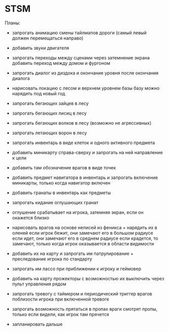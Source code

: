 # STSM

Планы:

- запрогать анимацию смены тайлмапов дороги (самый левый должен перемещаться направо)
- добавить звуки двигателя
- запрогать переходы между сценами через затемнение экрана
	добавить переход между домом и фургоном

- запрогать диалог из диздока и окончание уровня после окончания диалога

- нарисовать локацию с лесом и верхнем уровнем базы
	базу можно нарядить под новый год
- запрогать бегающих зайцев в лесу
- запрогать бегающих лисиц в лесу 
- запрогать бегающих волков в лесу (возможно не агрессивных)
- запрогать летающих ворон в лесу

- запрогать инвентарь в виде клеток и одного активного предмета
- добавить миникарту справа-сверху и запрогать на ней направление к цели
- добавить там обозначение врагов в виде точек
- добавить предмет навигатора в инвентарь и запрогать включение миникарты, только когда навигатор включен

- добавить гранаты в инвентарь как предметы
- запрогать кидание оглушающих гранат 
- оглушение срабатывает на игрока, затемняя экран, если он окажется близко

- нарисовать врагов на основе неписей из феникса + нарядить их в оленей
	если игрок бежит, они замечают его в большом радиусе
	если идет, они замечают его в среднем радиусе
	если крадется, то замечают, только когда игрок оказывается в области видимости

- добавить их на карту и запрогать им патрулирование + преследование игрока по стандарту
- запрогать им лассо при приближении к игроку и геймовер 

- добавить на карту прожекторы с возможностью их выключить через пульт управления рядом

- запрогать тревогу с таймером и периодический триггер врагов поблизости игрока при включенной тревоге
- запрогать возможность прятаться в пропах
	враги смотрят пропы, только если видели, как игрок там прячется

- запланировать дальше